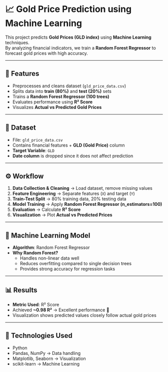 # 📈 Gold Price Prediction using Machine Learning  

This project predicts **Gold Prices (GLD index)** using **Machine Learning** techniques.  
By analyzing financial indicators, we train a **Random Forest Regressor** to forecast gold prices with high accuracy.  

---

## 🚀 Features
- Preprocesses and cleans dataset (`gld_price_data.csv`)  
- Splits data into **train (80%)** and **test (20%)** sets  
- Trains a **Random Forest Regressor (100 trees)**  
- Evaluates performance using **R² Score**  
- Visualizes **Actual vs Predicted Gold Prices**  

---

## 📂 Dataset
- File: `gld_price_data.csv`  
- Contains financial features + **GLD (Gold Price)** column  
- **Target Variable**: `GLD`  
- **Date column** is dropped since it does not affect prediction  

---

## ⚙️ Workflow
1. **Data Collection & Cleaning** → Load dataset, remove missing values  
2. **Feature Engineering** → Separate features (`X`) and target (`Y`)  
3. **Train-Test Split** → 80% training data, 20% testing data  
4. **Model Training** → Apply **Random Forest Regressor (n_estimators=100)**  
5. **Evaluation** → Calculate **R² Score**  
6. **Visualization** → Plot **Actual vs Predicted Prices**  

---

## 🧠 Machine Learning Model
- **Algorithm**: Random Forest Regressor  
- **Why Random Forest?**  
  - Handles non-linear data well  
  - Reduces overfitting compared to single decision trees  
  - Provides strong accuracy for regression tasks  

---

## 📊 Results
- **Metric Used**: R² Score  
- Achieved **~0.98 R²** → Excellent performance 🎯  
- Visualization shows predicted values closely follow actual gold prices  

---

## 🔧 Technologies Used
- Python  
- Pandas, NumPy → Data handling  
- Matplotlib, Seaborn → Visualization  
- scikit-learn → Machine Learning  
